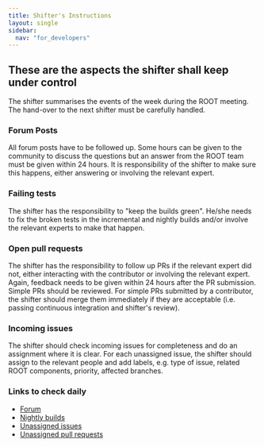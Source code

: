 ```yaml
---
title: Shifter's Instructions
layout: single
sidebar:
  nav: "for_developers"
---
```


## These are the aspects the shifter shall keep under control
The shifter summarises the events of the week during the ROOT meeting. The hand-over
to the next shifter must be carefully handled.

### Forum Posts
All forum posts have to be followed up. Some hours can be given to the community
to discuss the questions but an answer from the ROOT team must be given within 24 hours.
It is responsibility of the shifter to make sure this happens, either answering or
involving the relevant expert.

### Failing tests
The shifter has the responsibility to "keep the builds green". He/she needs to fix
the broken tests in the incremental and nightly builds and/or involve the relevant
experts to make that happen.

### Open pull requests
The shifter has the responsibility to follow up PRs if the relevant expert did not,
either interacting with the contributor or involving the relevant expert. Again,
feedback needs to be given within 24 hours after the PR submission. Simple PRs should
be reviewed. For simple PRs submitted by a contributor, the shifter should merge them
immediately if they are acceptable (i.e. passing continuous integration and shifter's review).

### Incoming issues
The shifter should check incoming issues for completeness and do an assignment where it is clear.
For each unassigned issue, the shifter should assign to the relevant people and add labels, e.g. type of issue, related ROOT components, priority,
affected branches.

### Links to check daily

- [Forum](https://root-forum.cern.ch/latest)
- [Nightly builds](https://lcgapp-services.cern.ch/root-jenkins/view/ROOT%20Nightly/)
- [Unassigned issues](https://github.com/root-project/root/issues?q=is%3Aopen+is%3Aissue+no%3Aassignee)
- [Unassigned pull requests](https://github.com/root-project/root/pulls?q=is%3Aopen+is%3Apr+no%3Aassignee)
